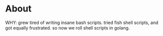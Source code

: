 # About

WHY: grew tired of writing insane bash scripts.
tried fish shell scripts, and got equally frustrated.
so now we roll shell scripts in golang.

